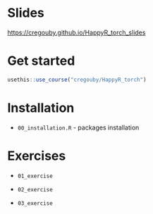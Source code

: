 # Slides

<https://cregouby.github.io/HappyR_torch_slides>

# Get started 

```r
usethis::use_course("cregouby/HappyR_torch")
```
# Installation

* `00_installation.R` - packages installation

# Exercises

* `01_exercise` 

* `02_exercise` 

* `03_exercise` 
